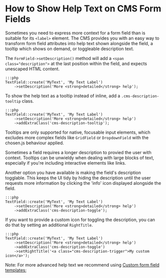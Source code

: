 # How to Show Help Text on CMS Form Fields

Sometimes you need to express more context for a form field
than is suitable for its `<label>` element.
The CMS provides you with an easy way to transform
form field attributes into help text
shown alongside the field, a tooltip which shows on demand, or toggleable description text.

The `FormField->setDescription()` method will add a `<span class="description">`
at the last position within the field, and expects unescaped HTML content.

	:::php
	TextField::create('MyText', 'My Text Label')
		->setDescription('More <strong>detailed</strong> help');

To show the help text as a tooltip instead of inline,
add a `.cms-description-tooltip` class.

	:::php
	TextField::create('MyText', 'My Text Label')
		->setDescription('More <strong>detailed</strong> help')
		->addExtraClass('cms-description-tooltip');

Tooltips are only supported
for native, focusable input elements, which excludes
more complex fields like `GridField`
or `DropdownField` with the chosen.js behaviour applied.

Sometimes a field requires a longer description to provied the user with context.
Tooltips can be unwieldy when dealing with large blocks of text, especially if
you're including interactive elements like links.

Another option you have available is making the field's description togglable. This keeps
the UI tidy by hiding the description until the user requests more information
by clicking the 'info' icon displayed alongside the field.

	:::php
	TextField::create('MyText', 'My Text Label')
		->setDescription('More <strong>detailed</strong> help')
		->addExtraClass('cms-description-toggle');

If you want to provide a custom icon for toggling the description, you can do that
by setting an additional `RightTitle`.

	:::php
	TextField::create('MyText', 'My Text Label')
		->setDescription('More <strong>detailed</strong> help')
		->addExtraClass('cms-description-toggle')
		->setRightTitle('<a class="cms-description-trigger">My custom icon</a>');

Note: For more advanced help text we recommend using
[Custom form field templates](/developer_guides/forms/form_templates);
